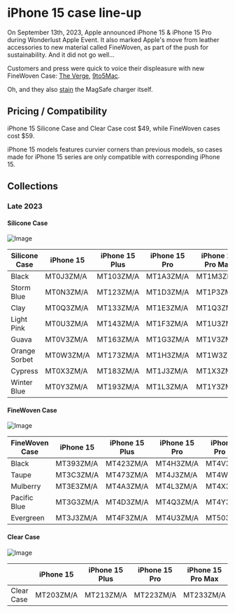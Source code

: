 # iPhone 15 case line-up

On September 13th, 2023, Apple announced iPhone 15 & iPhone 15 Pro during Wonderlust Apple Event. It also marked Apple's move from leather accessories to new material called FineWoven, as part of the push for sustainability. And it did not go well…

Customers and press were quick to voice their displeasure with new FineWoven Case: [The Verge](https://www.theverge.com/2023/9/20/23882255/apple-iphone-15-finewoven-case-wallet-bad), [9to5Mac](https://9to5mac.com/2023/09/25/apple-finewoven-cases-hands-on-terrible/).

Oh, and they also [stain](https://twitter.com/m_rlons/status/1708803532361531430) the MagSafe charger itself.

## Pricing / Compatibility

iPhone 15 Silicone Case and Clear Case cost \$49, while FineWoven cases cost \$59.

iPhone 15 models features curvier corners than previous models, so cases made for iPhone 15 series are only compatible with corresponding iPhone 15.

## Collections

### Late 2023

#### Silicone Case

![Image](/assets/2023-15-silicone.jpg)

| Silicone Case | iPhone 15 | iPhone 15 Plus | iPhone 15 Pro | iPhone 15 Pro Max |
| ------------- | --------- | -------------- | ------------- | ----------------- |
| Black         | MT0J3ZM/A | MT103ZM/A      | MT1A3ZM/A     | MT1M3ZM/A         |
| Storm Blue    | MT0N3ZM/A | MT123ZM/A      | MT1D3ZM/A     | MT1P3ZM/A         |
| Clay          | MT0Q3ZM/A | MT133ZM/A      | MT1E3ZM/A     | MT1Q3ZM/A         |
| Light Pink    | MT0U3ZM/A | MT143ZM/A      | MT1F3ZM/A     | MT1U3ZM/A         |
| Guava         | MT0V3ZM/A | MT163ZM/A      | MT1G3ZM/A     | MT1V3ZM/A         |
| Orange Sorbet | MT0W3ZM/A | MT173ZM/A      | MT1H3ZM/A     | MT1W3ZM/A         |
| Cypress       | MT0X3ZM/A | MT183ZM/A      | MT1J3ZM/A     | MT1X3ZM/A         |
| Winter Blue   | MT0Y3ZM/A | MT193ZM/A      | MT1L3ZM/A     | MT1Y3ZM/A         |

#### FineWoven Case

![Image](/assets/2023-15-finewoven.jpg)

| FineWoven Case | iPhone 15 | iPhone 15 Plus | iPhone 15 Pro | iPhone 15 Pro Max |
| -------------- | --------- | -------------- | ------------- | ----------------- |
| Black          | MT393ZM/A | MT423ZM/A      | MT4H3ZM/A     | MT4V3ZM/A         |
| Taupe          | MT3C3ZM/A | MT473ZM/A      | MT4J3ZM/A     | MT4W3ZM/A         |
| Mulberry       | MT3E3ZM/A | MT4A3ZM/A      | MT4L3ZM/A     | MT4X3ZM/A         |
| Pacific Blue   | MT3G3ZM/A | MT4D3ZM/A      | MT4Q3ZM/A     | MT4Y3ZM/A         |
| Evergreen      | MT3J3ZM/A | MT4F3ZM/A      | MT4U3ZM/A     | MT503ZM/A         |

#### Clear Case

![Image](/assets/2023-15-clear.jpg)

|            | iPhone 15 | iPhone 15 Plus | iPhone 15 Pro | iPhone 15 Pro Max |
| ---------- | --------- | -------------- | ------------- | ----------------- |
| Clear Case | MT203ZM/A | MT213ZM/A      | MT223ZM/A     | MT233ZM/A         |

